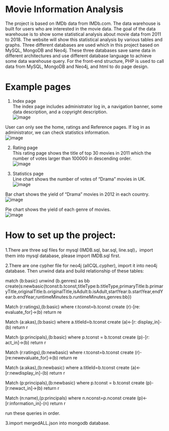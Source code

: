 # Movie Information Analysis

The project is based on IMDb data from IMDb.com. The data warehouse is built for users who are interested in the movie data. The goal of the data warehouse is to show some statistical analysis about movie data from 2011 to 2018. The website will show this statistical analysis by various tables and graphs.
Three different databases are used which in this project based on MySQL, MongoDB and Neo4j. These three databases save same data in different architectures and use different database language to achieve some data warehouse query.
For the front-end structure, PHP is used to call data from MySQL, MongoDB and Neo4j, and html to do page design. 

# Example pages

1. Index page  
The index page includes administrator log in, a navigation banner, some data description, and a copyright description.  
![image](https://github.com/YesiXie/MovieInformationAnalysis/blob/master/Images/Homepage.png)

User can only see the home, ratings and Reference pages. If log in as administrator, we can check statistics information.  
![image](https://github.com/YesiXie/MovieInformationAnalysis/blob/master/Images/Login.png)

2. Rating page  
This rating page shows the title of top 30 movies in 2011 which the number of votes larger than 100000 in descending order.  
![image](https://github.com/YesiXie/MovieInformationAnalysis/blob/master/Images/Ratings.png)

3. Statistics page  
Line chart shows the number of votes of “Drama” movies in UK.  
![image](https://github.com/YesiXie/MovieInformationAnalysis/blob/master/Images/Statistics.png)

Bar chart shows the yield of “Drama” movies in 2012 in each country.  
![image](https://github.com/YesiXie/MovieInformationAnalysis/blob/master/Images/Bar.png)

Pie chart shows the yield of each genre of movies.  
![image](https://github.com/YesiXie/MovieInformationAnalysis/blob/master/Images/Pie.png)

# How to set up the project:
1.There are three sql files for mysql (IMDB.sql, bar.sql, line.sql)，import them into mysql database, please import IMDB.sql first.

2.There are one cypher file for neo4j (allCQL.cypher), import it into neo4j database. Then unwind data and build relationship of these tables:


  match (b:basic) unwind (b.genres) as bb create(s:newbasic{tconst:b.tconst,titleType:b.titleType,primaryTitle:b.primaryTitle,originalTitle:b.originalTitle,isAdult:b.isAdult,startYear:b.startYear,endYear:b.endYear,runtimeMinutes:b.runtimeMinutes,genres:bb})

  Match (r:ratings),(b:basic) where r.tconst=b.tconst create (r)-[re: evaluate_for]->(b) return re

  Match (a:akas),(b:basic) where a.titleId=b.tconst create (a)<-[r: display_in]-(b) return r

  Match (p:principals),(b:basic) where p.tconst = b.tconst create (p)-[r: act_in]->(b) return r

  Match (r:ratings),(b:newbasic) where r.tconst=b.tconst create (r)-[re:newevaluate_for]->(b) return re

  Match (a:akas),(b:newbasic) where a.titleId=b.tconst create (a)<-[r:newdisplay_in]-(b) return r

  Match (p:principals),(b:newbasic) where p.tconst = b.tconst create (p)-[r:newact_in]->(b) return r

  Match (n:name),(p:principals) where n.nconst=p.nconst create (p)<-[r:information_in]-(n) return r
  

  run these queries in order.


  3.import mergedALL.json into mongodb database.
